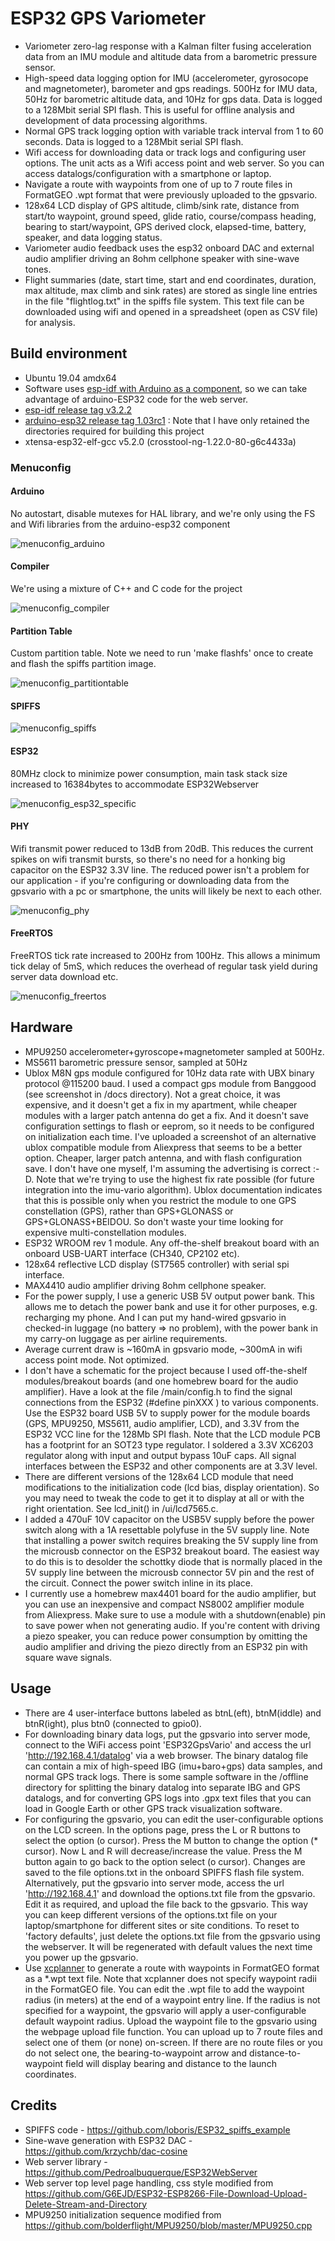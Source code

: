 # ESP32 GPS Variometer

* Variometer zero-lag response with a Kalman filter fusing acceleration data from an IMU module and altitude data from a barometric pressure sensor.
* High-speed data logging option for IMU (accelerometer, gyrosocope and magnetometer), barometer and gps 
readings. 500Hz for IMU data, 50Hz for barometric altitude data, and 10Hz for gps data. Data is logged to
a 128Mbit serial SPI flash. This is useful for offline analysis and development of data processing algorithms.
* Normal GPS track logging option with variable track interval from 1 to 60 seconds. Data is logged to a 
128Mbit serial SPI flash.
* Wifi access for downloading data or track logs and configuring user options. The unit acts as a Wifi
access point and web server. So you can access datalogs/configuration with a smartphone or laptop.
* Navigate a route with waypoints from one of up to 7 route files in FormatGEO .wpt format that were previously uploaded to the gpsvario.
* 128x64 LCD display of GPS altitude, climb/sink rate, distance from start/to waypoint, ground speed,
glide ratio, course/compass heading, bearing to start/waypoint, GPS derived clock, elapsed-time, battery, speaker, and data logging status.
* Variometer audio feedback uses the esp32 onboard DAC and external audio amplifier driving
an 8ohm cellphone speaker with sine-wave tones.
* Flight summaries (date, start time, start and end coordinates, duration, max altitude, max climb and sink rates) are stored as single line entries in the file "flightlog.txt" in the spiffs file system. This text file can be downloaded using wifi and opened in a spreadsheet (open as CSV file) for analysis.


## Build environment
* Ubuntu 19.04 amdx64
* Software uses [esp-idf with Arduino as a component](https://github.com/espressif/arduino-esp32/blob/master/docs/esp-idf_component.md), so we can take advantage of 
arduino-ESP32 code for the web server. 
* [esp-idf release tag v3.2.2](https://github.com/espressif/esp-idf/tree/v3.2.2)
* [arduino-esp32 release tag 1.03rc1](https://github.com/espressif/arduino-esp32/tree/1.0.3-rc1) : Note that I have only retained the directories 
required for building this project
* xtensa-esp32-elf-gcc v5.2.0 (crosstool-ng-1.22.0-80-g6c4433a) 

### Menuconfig

#### Arduino
No autostart, disable mutexes for HAL library, and we're only using the FS and Wifi libraries from the arduino-esp32 component

<img src="/docs/menuconfig_arduino.png" alt="menuconfig_arduino"/>

#### Compiler
We're using a mixture of C++ and C code for the project

<img src="/docs/menuconfig_compiler.png" alt="menuconfig_compiler"/>

#### Partition Table
Custom partition table. Note we need to run 'make flashfs' once to create and flash the spiffs partition image.

<img src="/docs/menuconfig_partitiontable.png" alt="menuconfig_partitiontable"/>

#### SPIFFS

<img src="/docs/menuconfig_SPIFFS.png" alt="menuconfig_spiffs"/>

#### ESP32
80MHz clock to minimize power consumption, main task stack size increased to 16384bytes to accommodate ESP32Webserver

<img src="/docs/menuconfig_esp32_specific.png" alt="menuconfig_esp32_specific"/>

#### PHY
Wifi transmit power reduced to 13dB from 20dB. This reduces the 
current spikes on wifi transmit bursts, so there's no need for a honking big capacitor on the 
ESP32 3.3V line. The reduced power isn't a problem for our application - if you're configuring or downloading data from
the gpsvario with a pc or smartphone, the units will likely be next to each other.

<img src="/docs/menuconfig_PHY.png" alt="menuconfig_phy"/>

#### FreeRTOS
FreeRTOS tick rate increased to 200Hz from 100Hz. This
allows a minimum tick delay of 5mS, which reduces the overhead of regular 
task yield during server data download etc.

<img src="/docs/menuconfig_FreeRTOS.png" alt="menuconfig_freertos"/>

## Hardware
* MPU9250 accelerometer+gyroscope+magnetometer sampled at 500Hz.
* MS5611 barometric pressure sensor, sampled at 50Hz
* Ublox M8N gps module configured for 10Hz data rate with UBX binary protocol @115200 baud.
I used a compact gps module from Banggood (see screenshot in /docs directory). Not a great choice, it was expensive, and 
it doesn't get a fix in my apartment, while cheaper modules with a larger patch antenna do get a fix. 
And it doesn't save configuration settings to flash or eeprom, so it needs to be configured on initialization each time.
I've uploaded a screenshot of an alternative ublox compatible module from Aliexpress that seems to be a better option. 
Cheaper, larger patch antenna, and with flash configuration save. I don't have one myself, I'm assuming the advertising is correct :-D. 
Note that we're trying to use  the highest fix rate possible (for future integration into the imu-vario algorithm). 
Ublox documentation indicates that this is possible only when you restrict the module to one GPS constellation (GPS), rather than GPS+GLONASS  or GPS+GLONASS+BEIDOU. So don't waste your time looking for expensive multi-constellation modules.
* ESP32 WROOM rev 1 module. Any off-the-shelf breakout board with an onboard USB-UART interface (CH340, CP2102 etc).
* 128x64 reflective LCD display (ST7565 controller) with serial spi interface.
* MAX4410 audio amplifier driving 8ohm cellphone speaker.
* For the power supply, I use a generic USB 5V output power bank. This allows me to 
detach the power bank and use it for other purposes, e.g. recharging my phone. And I can put 
my hand-wired gpsvario in checked-in luggage (no battery => no problem), with the power bank in my carry-on 
luggage as per airline requirements.
* Average current draw is ~160mA in gpsvario mode, ~300mA in wifi access point mode. Not
 optimized.
* I don't have a schematic for the project because I used  off-the-shelf modules/breakout boards
 (and one homebrew board for the audio amplifier). Have a look at the file
/main/config.h to find the signal connections from the ESP32 (#define pinXXX ) to various components. Use the 
ESP32 board USB 5V to supply power for the module boards (GPS, MPU9250, MS5611, audio amplifier, LCD), and
3.3V from the ESP32 VCC line for the 128Mb SPI flash.  Note that the LCD module PCB has a footprint for an
SOT23 type regulator. I soldered a 3.3V XC6203 regulator along with input and output bypass 10uF caps. All signal interfaces between the ESP32
and other components are at 3.3V level. 
* There are different versions of the 128x64 LCD module that need 
modifications to the initialization code (lcd bias, display orientation). So you may
need to tweak the code to get it to display at all or with the right orientation.
See lcd_init() in /ui/lcd7565.c.
* I added a 470uF 10V capacitor on the USB5V supply
before the power switch along with a 1A resettable polyfuse in the 5V supply line. Note that installing
a power switch requires breaking the 5V supply line from the microusb connector on the ESP32 breakout board.
The easiest way to do this is to desolder the schottky diode that is normally placed in the
5V supply line between the microusb connector 5V pin and the rest of the circuit. Connect the power switch inline in its place.
* I currently use a homebrew max4401 board for the audio amplifier, but you can 
use an inexpensive and compact NS8002 amplifier module from Aliexpress. Make sure to use 
a module with a shutdown(enable) pin to save power when not generating audio. If you're content with driving a piezo speaker, you can reduce power consumption 
by omitting the audio amplifier and driving the piezo directly from an ESP32 pin with square wave signals.

## Usage
* There are 4 user-interface buttons labeled as btnL(eft), btnM(iddle) and btnR(ight), plus btn0 (connected to gpio0). 
* For downloading binary data logs, put the gpsvario into server mode, connect to the WiFi access point 'ESP32GpsVario' and access the url 'http://192.168.4.1/datalog' via a web browser. The binary datalog file can contain a mix of high-speed IBG (imu+baro+gps) data samples, and normal GPS track logs. There is some sample software in the /offline directory for splitting the binary datalog into separate IBG and GPS datalogs, and for converting GPS logs into .gpx text files that you can load in Google Earth or other GPS track visualization software.
* For configuring the gpsvario, you can edit the user-configurable options on the LCD screen. In the options page, press the L or R buttons to select the option (o cursor). Press the M button to change
the option (* cursor). Now L and R will decrease/increase the value. Press the M button again to go back to the option select (o cursor). Changes are saved to the file options.txt in the onboard SPIFFS flash file system. 
Alternatively, put the gpsvario into server mode, access the url 'http://192.168.4.1' and download the options.txt file from the gpsvario. Edit it as required, and upload the file back to the gpsvario. This way you can keep different versions of the options.txt file on your laptop/smartphone for different sites or site conditions. To reset to 'factory defaults', just delete the options.txt file from the gpsvario using the webserver. It will be regenerated with default values the next time you power up the gpsvario.
* Use [xcplanner](https://xcplanner.appspot.com) to generate a route with waypoints in FormatGEO format as a *.wpt text file. Note that xcplanner does not specify waypoint radii in the FormatGEO file. You can edit the .wpt file to add the waypoint radius (in meters) at the end of a waypoint entry line. If the radius is not specified for a waypoint, the gpsvario will apply a user-configurable default waypoint radius. Upload the waypoint file to the gpsvario using the webpage upload file function. You can upload up to 7 route files and select one of them (or none) on-screen. If there
are no route files or you do not select one, the bearing-to-waypoint arrow and distance-to-waypoint field will display bearing and distance to the launch coordinates.

## Credits
* SPIFFS code - https://github.com/loboris/ESP32_spiffs_example
* Sine-wave generation with ESP32 DAC -  https://github.com/krzychb/dac-cosine
* Web server library - https://github.com/Pedroalbuquerque/ESP32WebServer
* Web server top level page handling, css style modified from  https://github.com/G6EJD/ESP32-ESP8266-File-Download-Upload-Delete-Stream-and-Directory
* MPU9250 initialization sequence modified from https://github.com/bolderflight/MPU9250/blob/master/MPU9250.cpp



